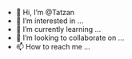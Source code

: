 - 👋 Hi, I’m @Tatzan
- 👀 I’m interested in ...
- 🌱 I’m currently learning ...
- 💞️ I’m looking to collaborate on ...
- 📫 How to reach me ...

<!---
Tatzan/Tatzan is a ✨ special ✨ repository because its `README.md` (this file) appears on your GitHub profile.
You can click the Preview link to take a look at your changes.
--->
